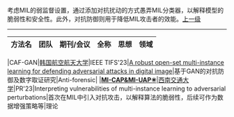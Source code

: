 考虑MIL的弱监督设置，通过添加对抗扰动的方式愚弄MIL分类器，以解释模型的脆弱性和安全性。此外，对抗防御则用于降低MIL攻击者的效能。[上一级](README.md)

---

|方法名|团队|期刊/会议|全称|思想|领域|
:------------------------------------------------------:|:-----------------------------------------------------------------------------------------------------------------:|:---:|:---:|:------------------------:|:---:

|CAF-GAN|[韩国航空航天大学](https://scholar.google.com/citations?user=OX2Bzg0AAAAJ&hl=zh-CN&oi=sra)|IEEE TIFS'23|[A robust open-set multi-instance learning for defending adversarial attacks in digital image](https://inkiyinji.blog.csdn.net/article/details/135270778)|基于GAN的对抗防御及数字取证研究|Anti-forensic|
|[**MI-CAP&MI-UAP✳**](https://github.com/InkiInki/MI-UAP)|[西南交通大学](https://scholar.google.com/citations?user=JxgsypwAAAAJ&hl=zh-CN&oi=sra)|PR'23|Interpreting vulnerabilities of multi-instance learning to adversarial perturbations|首次在MIL中引入对抗攻击，以解释算法的脆弱性，后续可作为数据增强策略等|理论